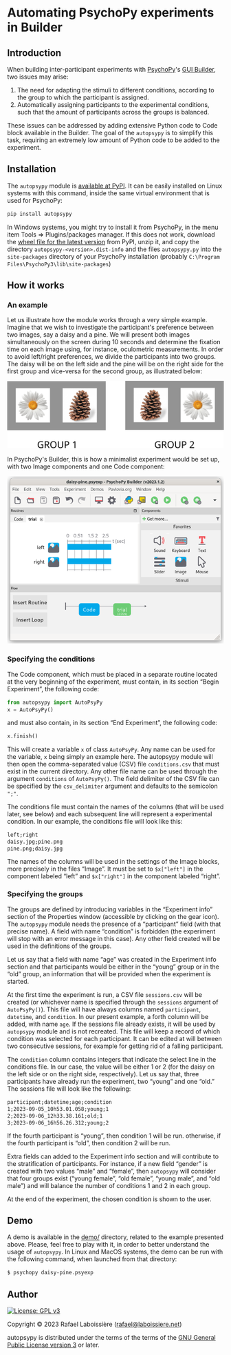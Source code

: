 # Automating PsychoPy experiments in Builder

## Introduction

When building inter-participant experiments with [PsychoPy][]'s [GUI Builder][], two issues may arise:

[PsychoPy]: https://www.psychopy.org/
[GUI Builder]: https://www.psychopy.org/builder/

1. The need for adapting the stimuli to different conditions, according to the group to which the participant is assigned.
2. Automatically assigning participants to the experimental conditions, such that the amount of participants across the groups is balanced.

These issues can be addressed by adding extensive Python code to Code block available in the Builder. The goal of the `autopsypy` is to simplify this task, requiring an extremely low amount of Python code to be added to the experiment.

## Installation

The `autopsypy` module is [available at PyPI][]. It can be easily installed on Linux systems with this command, inside the same virtual environment that is used for PsychoPy:
```sh
pip install autopsypy
```

[available at PyPI]: https://pypi.org/project/autopsypy/

In Windows systems, you might try to install it from PsychoPy, in the menu item Tools ⇒ Plugins/packages manager. If this does not work, download the [wheel file for the latest version][] from PyPI, unzip it, and copy the directory `autopsypy-<version>.dist-info` and the files `autopsypy.py` into the `site-packages` directory of your PsychoPy installation (probably `C:\Program Files\PsychoPy3\lib\site-packages`)

[wheel file for the latest version]: https://pypi.org/project/autopsypy/#files

## How it works

### An example

Let us illustrate how the module works through a very simple example. Imagine that we wish to investigate the participant's preference between two images, say a daisy and a pine. We will present both images simultaneously on the screen during 10 seconds and determine the fixation time on each image using, for instance, oculometric measurements. In order to avoid left/right preferences, we divide the participants into two groups. The daisy will be on the left side and the pine will be on the right side for the first group and vice-versa for the second group, as illustrated below:

![figure](https://github.com/rlaboiss/autopsypy/raw/main/groups.png)

In PsychoPy's Builder, this is how a minimalist experiment would be set up, with two Image components and one Code component:

![figure](https://github.com/rlaboiss/autopsypy/raw/main/design.png)

### Specifying the conditions

The Code component, which must be placed in a separate routine located at the very beginning of the experiment, must contain, in its section “Begin Experiment”, the following code:

```python
from autopsypy import AutoPsyPy
x = AutoPsyPy()
```

and must also contain, in its section “End Experiment”, the following code:

```python
x.finish()
```

This will create a variable `x` of class `AutoPsyPy`. Any name can be used for the variable, `x` being simply an example here. The autopsypy module will then open the comma-separated value (CSV) file `conditions.csv` that must exist in the current directory. Any other file name can be used through the argument `conditions` of `AutoPsyPy()`. The field delimiter of the CSV file can be specified by the 
`csv_delimiter` argument and defaults to the semicolon `";"`.

The conditions file must contain the names of the columns (that will be used later, see below) and each subsequent line will represent a experimental condition. In our example, the conditions file will look like this:

```
left;right
daisy.jpg;pine.png
pine.png;daisy.jpg
```

The names of the columns will be used in the settings of the Image blocks, more precisely in the files “Image”. It must be set to `$x["left"]` in the component labeled “left” and `$x["right"]` in the component labeled “right”.

### Specifying the groups

The groups are defined by introducing variables in the “Experiment info” section of the Properties window (accessible by clicking on the gear icon). The `autopsypy` module needs the presence of a “participant” field (with that precise name). A field with name “condition” is forbidden (the experiment will stop with an error message in this case). Any other field created will be used in the definitions of the groups.

Let us say that a field with name “age” was created in the Experiment info section and that participants would be either in the “young” group or in the “old” group, an information that will be provided when the experiment is started.

At the first time the experiment is run, a CSV file `sessions.csv` will be created (or whichever name is specified through the `sessions` argument of `AutoPsyPy()`). This file will have always columns named `participant`, `datetime`, and `condition`. In our present example, a forth column will be added, with name `age`. If the sessions file already exists, it will be used by `autopsypy` module and is not recreated. This file will keep a record of which condition was selected for each participant. It can be edited at will between two consecutive sessions, for example for getting rid of a falling participant.

The `condition` column contains integers that indicate the select line in the conditions file. In our case, the value will be either 1 or 2 (for the daisy on the left side or on the right side, respectively). Let us say that, three participants have already run the experiment, two “young” and one “old.” The sessions file will look like the following:

```
participant;datetime;age;condition
1;2023-09-05_10h53.01.058;young;1
2;2023-09-06_12h33.38.161;old;1
3;2023-09-06_16h56.26.312;young;2
```

If the fourth participant is “young”, then condition 1 will be run. otherwise, if the fourth participant is “old”, then condition 2 will be run.

Extra fields can added to the Experiment info section and will contribute to the stratification of participants. For instance, if a new field “gender” is created with two values “male” and “female”, then `autopsypy` will consider that four groups exist (“young female”, “old female”, “young male”, and “old male”) and will balance the number of conditions 1 and 2 in each group.

At the end of the experiment, the chosen condition is shown to the user.

## Demo 

A demo is available in the [demo/][] directory, related to the example presented above. Please, feel free to play with it, in order to better understand the usage of `autopsypy`. In Linux and MacOS systems, the demo can be run with the following command, when launched from that directory:
```sh
$ psychopy daisy-pine.psyexp
```

[demo/]: https://github.com/rlaboiss/autopsypy/tree/main/demo

## Author

[![License: GPL v3](https://img.shields.io/badge/License-GPLv3-blue.svg)](https://www.gnu.org/licenses/gpl-3.0)

Copyright © 2023  Rafael Laboissière (<rafael@laboissiere.net>)

autopsypy is distributed under the terms of the terms of the [GNU General Public License version 3][] or later.

[GNU General Public License version 3]: https://www.gnu.org/licenses/gpl-3.0

<!---
Local Variables:
ispell-local-dictionary: "american"
eval: (auto-fill-mode -1)
eval: (visual-line-mode)
eval: (flyspell-mode)
End:
--->

<!---
LocalWords:  autopsypy PsychoPy PsychoPy's oculometric Laboissière PyPI
LocalWords:  GPL AutoPsyPy CSV
--->
